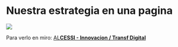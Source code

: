 # Nuestra estrategia en una pagina

![](https://holocron.so/uploads/c333a10f-estrategia.png)

Para verlo en miro:  [AL**CESSI - Innovacion / Transf Digital**](https://miro.com/app/board/o9J_lcGv6T8=/?share_link_id=812050814857)​